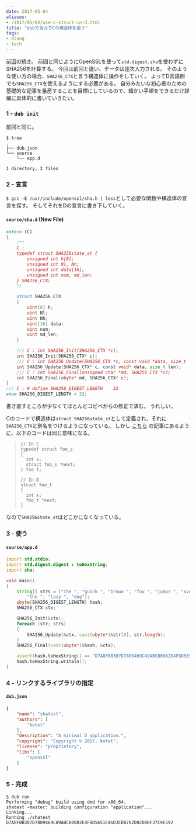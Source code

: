 ```yaml
---
date: 2017-05-04
aliases:
- /2017/05/04/use-c-struct-in-d.html
title: "dubで自力でCの構造体を使う"
tags:
- dlang
- tech
---
```


[前回](/2017/05/03/use-c-sha256-in-d.html)の続き。
前回と同じようにOpenSSLを使って`std.digest.sha`を使わずにSHA256を計算する。
今回は前回と違い、データは逐次入力される。
そのような使い方の場合、`SHA256_CTX`と言う構造体に操作をしていく。
よってD言語側でも`SHA256_CTX`を使えるようにする必要がある。
自分みたいな初心者のための基礎的な記事を量産することを目標にしているので、細かい手順をできるだけ詳細に具体的に書いていきたい。

### 1 - `dub init`

前回と同じ。

```console
$ tree
.
├── dub.json
└── source
    └── app.d

1 directory, 2 files
```

### 2 - 宣言

`$ gcc -E /usr/include/openssl/sha.h | less`として必要な関数や構造体の宣言を探す。
そしてそれをDの宣言に書き下していく。

#### `source/sha.d` (New File)

```d
extern (C)
{
    /**
    C :
    typedef struct SHA256state_st {
        unsigned int h[8];
        unsigned int Nl, Nh;
        unsigned int data[16];
        unsigned int num, md_len;
    } SHA256_CTX;
    */

    struct SHA256_CTX
    {
        uint[8] h;
        uint Nl;
        uint Nh;
        uint[16] data;
        uint num;
        uint md_len;
    }

    /// C : int SHA256_Init(SHA256_CTX *c);
    int SHA256_Init(SHA256_CTX* c);
    /// C : int SHA256_Update(SHA256_CTX *c, const void *data, size_t len);
    int SHA256_Update(SHA256_CTX* c, const void* data, size_t len);
    /// C : int SHA256_Final(unsigned char *md, SHA256_CTX *c);
    int SHA256_Final(ubyte* md, SHA256_CTX* c);
}
/// C : # define SHA256_DIGEST_LENGTH    32
enum SHA256_DIGEST_LENGTH = 32;
```

書き直すところが少なくてほとんどコピペからの修正で済む。
うれしい。

Cのコードで構造体は`struct SHA256state_st`として定義され、それに`SHA256_CTX`と別名をつけるようになっている。
しかし
[こちら](https://www.gamedev.net/resources/_/technical/game-programming/binding-d-to-c-r3122)
の記事にあるように、以下のコードは同じ意味になる。

> ```
>// In C
>typedef struct foo_s
>{
>	int x;
>	struct foo_s *next;
>} foo_t;
>
>// In D
>struct foo_t
>{
>	int x;
>	foo_t *next;
>}
>```

なので`SHA256state_st`はどこかになくなっている。

### 3 - 使う

#### `source/app.d`

```d
import std.stdio;
import std.digest.digest : toHexString;
import sha;

void main()
{
	string[] strs = ["The ", "quick ", "brown ", "fox ", "jumps ", "over ",
		"the ", "lazy ", "dog"];
	ubyte[SHA256_DIGEST_LENGTH] hash;
	SHA256_CTX ctx;

	SHA256_Init(&ctx);
	foreach (str; strs)
	{
		SHA256_Update(&ctx, cast(ubyte*)&str[0], str.length);
	}
	SHA256_Final(cast(ubyte*)&hash, &ctx);

	assert(hash.toHexString() == "D7A8FBB307D7809469CA9ABCB0082E4F8D5651E46D3CDB762D02D0BF37C9E592");
	hash.toHexString.writeln();
}
```

### 4 - リンクするライブラリの指定

#### `dub.json`

```json
{
	"name": "shatest",
	"authors": [
		"kotet"
	],
	"description": "A minimal D application.",
	"copyright": "Copyright © 2017, kotet",
	"license": "proprietary",
	"libs": [
		"openssl"
	]
}
```

### 5 - 完成

```console
$ dub run
Performing "debug" build using dmd for x86_64.
shatest ~master: building configuration "application"...
Linking...
Running ./shatest
D7A8FBB307D7809469CA9ABCB0082E4F8D5651E46D3CDB762D02D0BF37C9E592
```
